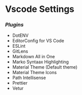 # Vscode Settings

### _Plugins_
- DotENV
- EditorConfig for VS Code
- ESLint
- GitLens
- Markdown All in One
- Marko Syntaax Highlighting
- Material Theme (Default theme)
- Material Theme Icons
- Path Intellisense
- Prettier
- Vetur